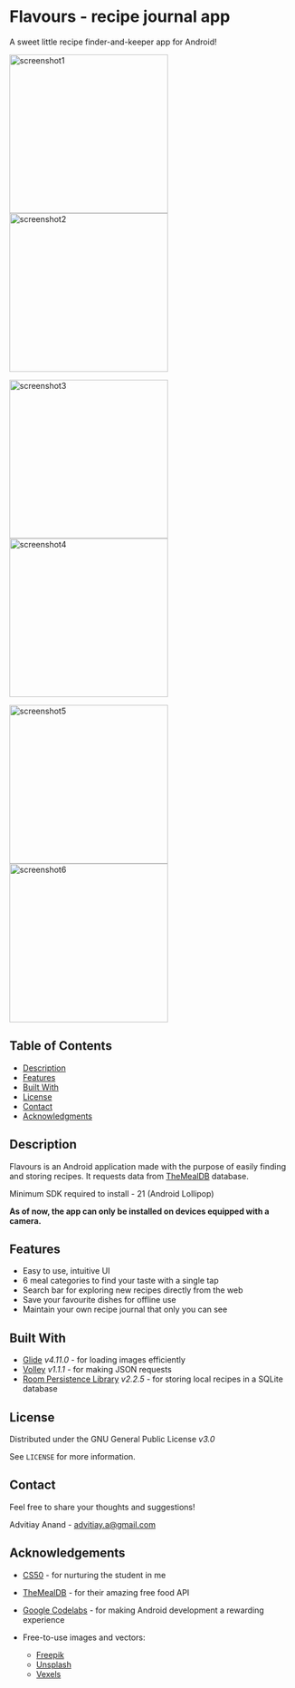 # Flavours - recipe journal app
A sweet little recipe finder-and-keeper app for Android!

<img src="https://user-images.githubusercontent.com/42904676/93077057-efb6e900-f6a5-11ea-87ff-92fd87f71957.png" alt="screenshot1" width="280"><img src="https://user-images.githubusercontent.com/42904676/93077243-28ef5900-f6a6-11ea-8e5d-a3a45f9c3dea.png" alt="screenshot2" width="280">

<img src="https://user-images.githubusercontent.com/42904676/93077359-52a88000-f6a6-11ea-8b42-f3741540d567.png" alt="screenshot3" width="280"><img src="https://user-images.githubusercontent.com/42904676/93077377-589e6100-f6a6-11ea-8e72-580b624bdfb0.png" alt="screenshot4" width="280">

<img src="https://user-images.githubusercontent.com/42904676/93077409-6358f600-f6a6-11ea-8139-86cd005b7cc3.png" alt="screenshot5" width="280"><img src="https://user-images.githubusercontent.com/42904676/93077452-7075e500-f6a6-11ea-949d-2a231787bb9c.png" alt="screenshot6" width="280">

## Table of Contents
* [Description](#description)
* [Features](#features)
* [Built With](#built-with)
* [License](#license)
* [Contact](#contact)
* [Acknowledgments](#acknowledgements)

## Description
Flavours is an Android application made with the purpose of easily finding and storing recipes.
It requests data from [TheMealDB](https://themealdb.com "TheMealDB") database.

Minimum SDK required to install - 21 (Android Lollipop)

**As of now, the app can only be installed on devices equipped with a camera.**

## Features
* Easy to use, intuitive UI
* 6 meal categories to find your taste with a single tap
* Search bar for exploring new recipes directly from the web
* Save your favourite dishes for offline use
* Maintain your own recipe journal that only you can see

## Built With
* [Glide](https://github.com/bumptech/glide) _v4.11.0_ - for loading images efficiently
* [Volley](https://github.com/google/volley) _v1.1.1_ - for making JSON requests
* [Room Persistence Library](https://developer.android.com/topic/libraries/architecture/room) _v2.2.5_ - for storing local recipes in a SQLite database

## License
Distributed under the GNU General Public License _v3.0_

See `LICENSE` for more information.

## Contact
Feel free to share your thoughts and suggestions!

Advitiay Anand - advitiay.a@gmail.com

## Acknowledgements
* [CS50](https://cs50.harvard.edu/x/2020) - for nurturing the student in me
* [TheMealDB](https://www.themealdb.com) - for their amazing free food API
* [Google Codelabs](https://codelabs.developers.google.com) - for making Android development a rewarding experience

* Free-to-use images and vectors:
    * [Freepik](https://www.flaticon.com/authors/freepik)
    * [Unsplash](https://unsplash.com)
    * [Vexels](https://www.vexels.com)
